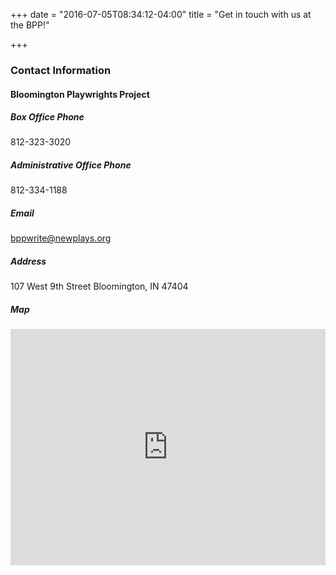 +++
date = "2016-07-05T08:34:12-04:00"
title = "Get in touch with us at the BPP!"

+++

### Contact Information

#### Bloomington Playwrights Project

##### Box Office Phone

812-323-3020

##### Administrative Office Phone

812-334-1188

##### Email

bppwrite@newplays.org

##### Address

107 West 9th Street
Bloomington, IN 47404

##### Map

<style>
    .google-map {
        position: relative;
        padding-bottom: 75%; // This is the aspect ratio
        height: 0;
        overflow: hidden;
    }
    .google-map iframe {
        position: absolute;
        top: 0;
        left: 0;
        width: 100% !important;
        height: 100% !important;
    }
</style>

<div class="google-map">
  <iframe src="https://www.google.com/maps/embed?pb=!1m18!1m12!1m3!1d3093.192070367995!2d-86.53619658464157!3d39.17035407952936!2m3!1f0!2f0!3f0!3m2!1i1024!2i768!4f13.1!3m3!1m2!1s0x0%3A0x701ea1b47eebba43!2sBloomington+Playwrights+Project!5e0!3m2!1sen!2sus!4v1467722494361" width="600" height="450" frameborder="0" style="border:0" allowfullscreen></iframe>
</div>

